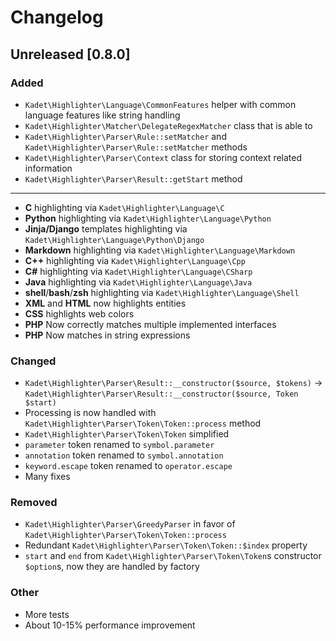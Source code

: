 # Changelog
## Unreleased [0.8.0]
### Added

 * `Kadet\Highlighter\Language\CommonFeatures` helper with common language features like string handling
 * `Kadet\Highlighter\Matcher\DelegateRegexMatcher` class that is able to 
 * `Kadet\Highlighter\Parser\Rule::setMatcher` and `Kadet\Highlighter\Parser\Rule::setMatcher` methods
 * `Kadet\Highlighter\Parser\Context` class for storing context related information 
 * `Kadet\Highlighter\Parser\Result::getStart` method
 
* * * 
 * **C** highlighting via `Kadet\Highlighter\Language\C`
 * **Python** highlighting via `Kadet\Highlighter\Language\Python`
 * **Jinja/Django** templates highlighting via `Kadet\Highlighter\Language\Python\Django`
 * **Markdown** highlighting via `Kadet\Highlighter\Language\Markdown`
 * **C++** highlighting via `Kadet\Highlighter\Language\Cpp`
 * **C#** highlighting via `Kadet\Highlighter\Language\CSharp`
 * **Java** highlighting via `Kadet\Highlighter\Language\Java`
 * **shell**/**bash**/**zsh** highlighting via `Kadet\Highlighter\Language\Shell`
 * **XML** and **HTML** now highlights entities
 * **CSS** highlights web colors
 * **PHP** Now correctly matches multiple implemented interfaces
 * **PHP** Now matches in string expressions
 
### Changed
 * `Kadet\Highlighter\Parser\Result::__constructor($source, $tokens)` -> `Kadet\Highlighter\Parser\Result::__constructor($source, Token $start)`
 * Processing is now handled with `Kadet\Highlighter\Parser\Token\Token::process` method
 * `Kadet\Highlighter\Parser\Token\Token` simplified
 * `parameter` token renamed to `symbol.parameter`
 * `annotation` token renamed to `symbol.annotation`
 * `keyword.escape` token renamed to `operator.escape`
 * Many fixes

### Removed
 * `Kadet\Highlighter\Parser\GreedyParser` in favor of `Kadet\Highlighter\Parser\Token\Token::process`
 * Redundant `Kadet\Highlighter\Parser\Token\Token::$index` property
 * `start` and `end` from `Kadet\Highlighter\Parser\Token\Token`s constructor `$option`s, now they are handled by factory

### Other
 * More tests
 * About 10-15% performance improvement
